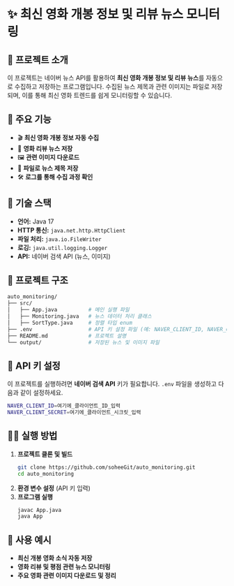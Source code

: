 # ✨ 최신 영화 개봉 정보 및 리뷰 뉴스 모니터링

## 📌 프로젝트 소개
이 프로젝트는 네이버 뉴스 API를 활용하여 **최신 영화 개봉 정보 및 리뷰 뉴스**를 자동으로 수집하고 저장하는 프로그램입니다.
수집된 뉴스 제목과 관련 이미지는 파일로 저장되며, 이를 통해 최신 영화 트렌드를 쉽게 모니터링할 수 있습니다.

## 🚀 주요 기능
- 🎬 **최신 영화 개봉 정보 자동 수집**
- 📰 **영화 리뷰 뉴스 저장**
- 🖼️ **관련 이미지 다운로드**
- 📂 **파일로 뉴스 제목 저장**
- 🛠️ **로그를 통해 수집 과정 확인**

## 🔧 기술 스택
- **언어:** Java 17
- **HTTP 통신:** `java.net.http.HttpClient`
- **파일 처리:** `java.io.FileWriter`
- **로깅:** `java.util.logging.Logger`
- **API:** 네이버 검색 API (뉴스, 이미지)

## 📂 프로젝트 구조
```bash
auto_monitoring/
├── src/
│   ├── App.java          # 메인 실행 파일
│   ├── Monitoring.java   # 뉴스 데이터 처리 클래스
│   ├── SortType.java     # 정렬 타입 enum
├── .env                  # API 키 설정 파일 (예: NAVER_CLIENT_ID, NAVER_CLIENT_SECRET)
├── README.md             # 프로젝트 설명
└── output/               # 저장된 뉴스 및 이미지 파일
```

## 🔑 API 키 설정
이 프로젝트를 실행하려면 **네이버 검색 API** 키가 필요합니다.
`.env` 파일을 생성하고 다음과 같이 설정하세요.

```bash
NAVER_CLIENT_ID=여기에_클라이언트_ID_입력
NAVER_CLIENT_SECRET=여기에_클라이언트_시크릿_입력
```

## 🏃‍♂️ 실행 방법
1. **프로젝트 클론 및 빌드**
   ```bash
   git clone https://github.com/soheeGit/auto_monitoring.git
   cd auto_monitoring
   ```
2. **환경 변수 설정** (API 키 입력)
3. **프로그램 실행**
   ```bash
   javac App.java
   java App
   ```

## 📌 사용 예시
- **최신 개봉 영화 소식 자동 저장**
- **영화 리뷰 및 평점 관련 뉴스 모니터링**
- **주요 영화 관련 이미지 다운로드 및 정리**
